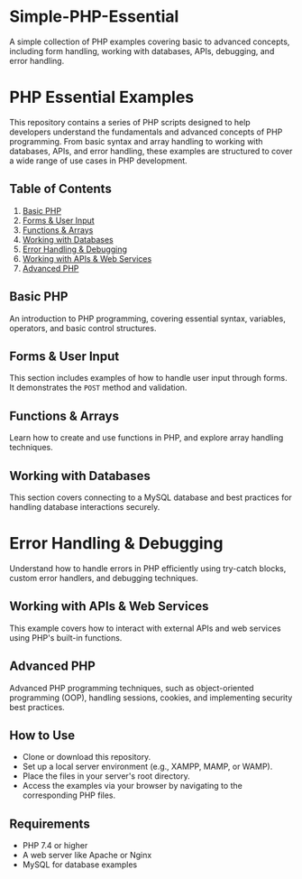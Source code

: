 # Simple-PHP-Essential
A simple collection of PHP examples covering basic to advanced concepts, including form handling, working with databases, APIs, debugging, and error handling.
# PHP Essential Examples

This repository contains a series of PHP scripts designed to help developers understand the fundamentals and advanced concepts of PHP programming. From basic syntax and array handling to working with databases, APIs, and error handling, these examples are structured to cover a wide range of use cases in PHP development.

## Table of Contents
1. [Basic PHP](#basic-php)
2. [Forms & User Input](#forms--user-input)
3. [Functions & Arrays](#functions--arrays)
4. [Working with Databases](#working-with-databases)
5. [Error Handling & Debugging](#error-handling--debugging)
6. [Working with APIs & Web Services](#working-with-apis--web-services)
7. [Advanced PHP](#advanced-php)

## Basic PHP
An introduction to PHP programming, covering essential syntax, variables, operators, and basic control structures.

## Forms & User Input
This section includes examples of how to handle user input through forms. It demonstrates the `POST` method and validation.

## Functions & Arrays
Learn how to create and use functions in PHP, and explore array handling techniques.

## Working with Databases
This section covers connecting to a MySQL database and best practices for handling database interactions securely.

# Error Handling & Debugging
Understand how to handle errors in PHP efficiently using try-catch blocks, custom error handlers, and debugging techniques.

## Working with APIs & Web Services
This example covers how to interact with external APIs and web services using PHP's built-in functions.

## Advanced PHP
Advanced PHP programming techniques, such as object-oriented programming (OOP), handling sessions, cookies, and implementing security best practices.

## How to Use
- Clone or download this repository.
- Set up a local server environment (e.g., XAMPP, MAMP, or WAMP).
- Place the files in your server's root directory.
- Access the examples via your browser by navigating to the corresponding PHP files.

## Requirements
- PHP 7.4 or higher
- A web server like Apache or Nginx
- MySQL for database examples
